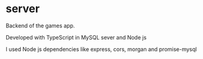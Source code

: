 # server 
Backend of the games app.

Developed with TypeScript in MySQL sever and Node js 

I used Node js dependencies like express, cors, morgan and promise-mysql